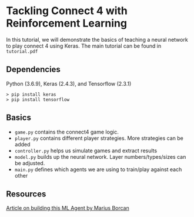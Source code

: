 
# Tackling Connect 4 with Reinforcement Learning
In this tutorial, we will demonstrate the basics of teaching a neural network to play connect 4 using Keras. The main tutorial can be found in `tutorial.pdf`


## Dependencies 
Python (3.6.9), Keras (2.4.3), and Tensorflow (2.3.1)
```
> pip install keras
> pip install tensorflow
```

## Basics
* `game.py` contains the connect4 game logic.
* `player.py` contains different player strategies. More strategies can be added
* `controller.py` helps us simulate games and extract results
* `model.py` builds up the neural network. Layer numbers/types/sizes can be adjusted.
* `main.py` defines which agents we are using to train/play against each other


## Resources
[Article on building this ML Agent by Marius Borcan](https://programmerbackpack.com/artificial-neural-network-learns-to-play-connect-four/)



